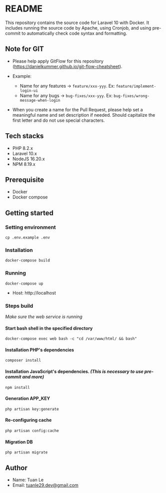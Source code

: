 # README #
This repository contains the source code for Laravel 10 with Docker. It includes running the source code by Apache, using Cronjob, and using pre-commit to automatically check code syntax and formatting.

## Note for GIT
* Please help apply GitFlow for this repository (https://danielkummer.github.io/git-flow-cheatsheet).
* Example:
  - Name for any features -> `feature/xxx-yyy`. Ex: `feature/implement-login-ui`
  - Name for any bugs -> `bug-fixes/xxx-yyy`. Ex: `bug-fixes/wrong-message-when-login`

* When you create a name for the Pull Request, please help set a meaningful name and set description if needed. Should capitalize the first letter and do not use special characters.

## Tech stacks
- PHP 8.2.x
- Laravel 10.x
- NodeJS 16.20.x
- NPM 8.19.x

## Prerequisite

- Docker
- Docker compose

## Getting started

### Setting environment
```
cp .env.example .env
```

### Installation
```
docker-compose build
```

### Running
```
docker-compose up
```

- Host: http://localhost

### Steps build
_Make sure the web service is running_

#### Start bash shell in the specified directory
```
docker-compose exec web bash -c "cd /var/www/html/ && bash"
```

#### Installation PHP's dependencies
```
composer install
```

#### Installation JavaScript's dependencies. _(This is necessary to use pre-commit and more)_

```
npm install
```

#### Generation APP_KEY
```
php artisan key:generate
```

#### Re-configuring cache
```
php artisan config:cache
```

#### Migration DB
```
php artisan migrate
```

## Author
* Name: Tuan Le
* Email: tuanle29.dev@gmail.com
